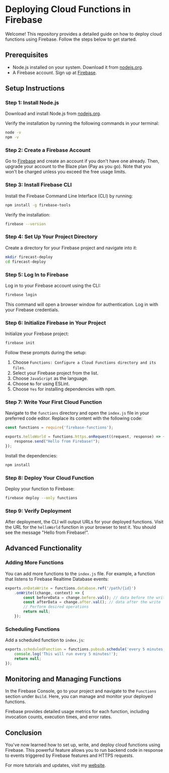 # Deploying Cloud Functions in Firebase

Welcome! This repository provides a detailed guide on how to deploy cloud functions using Firebase. Follow the steps below to get started.

## Prerequisites

- Node.js installed on your system. Download it from [nodejs.org](https://nodejs.org/en/).
- A Firebase account. Sign up at [Firebase](https://firebase.google.com/).

## Setup Instructions

### Step 1: Install Node.js

Download and install Node.js from [nodejs.org](https://nodejs.org/en/).

Verify the installation by running the following commands in your terminal:

```sh
node -v
npm -v
```

### Step 2: Create a Firebase Account

Go to [Firebase](https://firebase.google.com/) and create an account if you don't have one already. Then, upgrade your account to the Blaze plan (Pay as you go). Note that you won't be charged unless you exceed the free usage limits.

### Step 3: Install Firebase CLI

Install the Firebase Command Line Interface (CLI) by running:

```sh
npm install -g firebase-tools
```

Verify the installation:

```sh
firebase --version
```

### Step 4: Set Up Your Project Directory

Create a directory for your Firebase project and navigate into it:

```sh
mkdir firecast-deploy
cd firecast-deploy
```

### Step 5: Log In to Firebase

Log in to your Firebase account using the CLI:

```sh
firebase login
```

This command will open a browser window for authentication. Log in with your Firebase credentials.

### Step 6: Initialize Firebase in Your Project

Initialize your Firebase project:

```sh
firebase init
```

Follow these prompts during the setup:
1. Choose `Functions: Configure a Cloud Functions directory and its files`.
2. Select your Firebase project from the list.
3. Choose `JavaScript` as the language.
4. Choose `No` for using ESLint.
5. Choose `Yes` for installing dependencies with npm.

### Step 7: Write Your First Cloud Function

Navigate to the `functions` directory and open the `index.js` file in your preferred code editor. Replace its content with the following code:

```javascript
const functions = require('firebase-functions');

exports.helloWorld = functions.https.onRequest((request, response) => {
    response.send("Hello from Firebase!");
});
```

Install the dependencies:

```sh
npm install
```

### Step 8: Deploy Your Cloud Function

Deploy your function to Firebase:

```sh
firebase deploy --only functions
```

### Step 9: Verify Deployment

After deployment, the CLI will output URLs for your deployed functions. Visit the URL for the `helloWorld` function in your browser to test it. You should see the message "Hello from Firebase!".

## Advanced Functionality

### Adding More Functions

You can add more functions to the `index.js` file. For example, a function that listens to Firebase Realtime Database events:

```javascript
exports.onDataWrite = functions.database.ref('/path/{id}')
    .onWrite((change, context) => {
        const beforeData = change.before.val(); // data before the write
        const afterData = change.after.val(); // data after the write
        // Perform desired operations
        return null;
    });
```

### Scheduling Functions

Add a scheduled function to `index.js`:

```javascript
exports.scheduledFunction = functions.pubsub.schedule('every 5 minutes').onRun((context) => {
    console.log('This will run every 5 minutes!');
    return null;
});
```

## Monitoring and Managing Functions

In the Firebase Console, go to your project and navigate to the `Functions` section under `Build`. Here, you can manage and monitor your deployed functions.

Firebase provides detailed usage metrics for each function, including invocation counts, execution times, and error rates.

## Conclusion

You've now learned how to set up, write, and deploy cloud functions using Firebase. This powerful feature allows you to run backend code in response to events triggered by Firebase features and HTTPS requests.

For more tutorials and updates, visit my [website](http://www.aarthikrishnan.com/).


